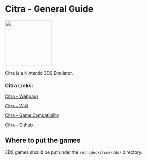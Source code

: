 # Citra - General Guide

<img src="../../../wiki_images/logos/citra-logo.svg" width="150">

Citra is a Nintendo 3DS Emulator.

### Citra Links:

[Citra - Webpage](https://citra-emu.org/)

[Citra - Wiki](https://citra-emu.org/wiki/home/)

[Citra - Game Compatibility](https://citra-emu.org/game/)

[Citra - Github](https://github.com/citra-emu/citra)


## Where to put the games
3DS games should be put under the `retrodeck/roms/3ds/` directory.
